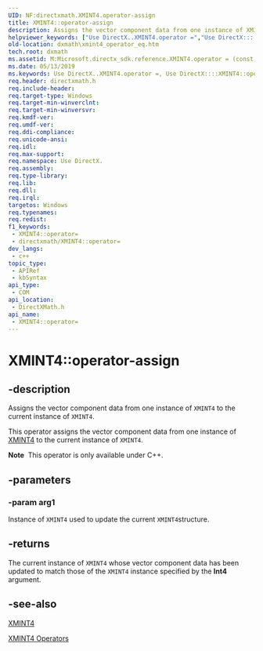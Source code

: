 ```yaml
---
UID: NF:directxmath.XMINT4.operator-assign
title: XMINT4::operator-assign
description: Assigns the vector component data from one instance of XMINT4 to the current instance of XMINT4.
helpviewer_keywords: ["Use DirectX..XMINT4.operator =","Use DirectX::::XMINT4::operator =","XMINT4 structure [DirectX Math Support APIs]","operator = method","XMINT4.operator =","XMINT4.operator-assign","XMINT4.operator=","XMINT4::operator-assign","XMINT4::operator=","dxmath.xmint4_operator_eq","operator = method [DirectX Math Support APIs]","operator = method [DirectX Math Support APIs]","XMINT4 structure","operator="]
old-location: dxmath\xmint4_operator_eq.htm
tech.root: dxmath
ms.assetid: M:Microsoft.directx_sdk.reference.XMINT4.operator = (const XMINT4)
ms.date: 05/13/2019
ms.keywords: Use DirectX..XMINT4.operator =, Use DirectX::::XMINT4::operator =, XMINT4 structure [DirectX Math Support APIs],operator = method, XMINT4.operator =, XMINT4.operator-assign, XMINT4.operator=, XMINT4::operator-assign, XMINT4::operator=, dxmath.xmint4_operator_eq, operator = method [DirectX Math Support APIs], operator = method [DirectX Math Support APIs],XMINT4 structure, operator=
req.header: directxmath.h
req.include-header: 
req.target-type: Windows
req.target-min-winverclnt: 
req.target-min-winversvr: 
req.kmdf-ver: 
req.umdf-ver: 
req.ddi-compliance: 
req.unicode-ansi: 
req.idl: 
req.max-support: 
req.namespace: Use DirectX.
req.assembly: 
req.type-library: 
req.lib: 
req.dll: 
req.irql: 
targetos: Windows
req.typenames: 
req.redist: 
f1_keywords:
 - XMINT4::operator=
 - directxmath/XMINT4::operator=
dev_langs:
 - c++
topic_type:
 - APIRef
 - kbSyntax
api_type:
 - COM
api_location:
 - DirectXMath.h
api_name:
 - XMINT4::operator=
---
```


# XMINT4::operator-assign


## -description

Assigns the vector component data from one instance of <code>XMINT4</code> to the current instance of <code>XMINT4</code>.

This operator assigns the vector component data from one instance of <a href="https://msdn.microsoft.com/4562AF48-FC7E-4737-AB7B-7A76789DC70B">XMINT4</a> to the current instance of <code>XMINT4</code>.

<div class="alert"><b>Note</b>  This operator is only available under C++.</div>

## -parameters

### -param arg1

Instance of <code>XMINT4</code> used to update the current <code>XMINT4</code>structure.

## -returns

The current instance of <code>XMINT4</code> whose vector component data has been updated to match those of the <code>XMINT4</code> instance specified by the <b>Int4</b> argument.

## -see-also

<a href="https://msdn.microsoft.com/4562AF48-FC7E-4737-AB7B-7A76789DC70B">XMINT4</a>

<a href="https://msdn.microsoft.com/efb42dbb-30ea-426a-a281-b5b732085805">XMINT4 Operators</a>

